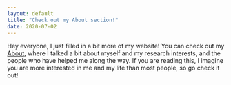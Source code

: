 ```yaml
---
layout: default
title: "Check out my About section!"
date: 2020-07-02
---
```


Hey everyone, I just filled in a bit more of my website! You can check out my [About](https://brpetrucci.github.io/about), where I talked a bit about myself and my research interests, and the people who have helped me along the way. If you are reading this, I imagine you are more interested in me and my life than most people, so go check it out!
